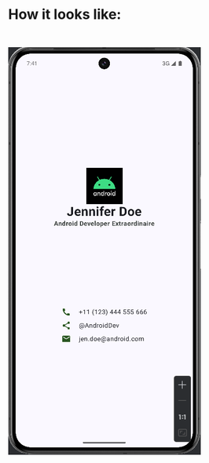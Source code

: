 <h1> How it looks like: </h1><br>

![ss of business card app](./externalImages/business_card_app_ss.png)

